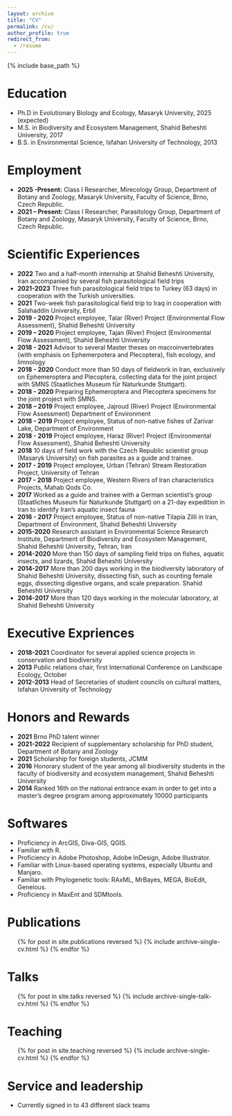 ```yaml
---
layout: archive
title: "CV"
permalink: /cv/
author_profile: true
redirect_from:
  - /resume
---
```


{% include base_path %}

Education
======
* Ph.D in Evolutionary Biology and Ecology, Masaryk University, 2025 (expected)
* M.S. in Biodiversity and Ecosystem Management, Shahid Beheshti University, 2017
* B.S. in Environmental Science, Isfahan University of Technology, 2013

Employment
==========
* **2025 -Present:** Class I Researcher, Mirecology Group, Department of Botany and Zoology, Masaryk University, Faculty of Science, Brno, Czech Republic.
* **2021 – Present:** Class I Researcher, Parasitology Group, Department of Botany and Zoology, Masaryk University, Faculty of Science, Brno, Czech Republic.

Scientific Experiences
=====================
* **2022**	Two and a half-month internship at Shahid Beheshti University, Iran accompanied by several fish parasitological field trips
* **2021-2023**	Three fish parasitological field trips to Turkey (63 days) in cooperation with the Turkish universities.
* **2021**	Two-week fish parasitological field trip to Iraq in cooperation with Salahaddin University, Erbil
* **2019 - 2020**	Project employee, Talar (River) Project (Environmental Flow Assessment), Shahid Beheshti University
* **2019 – 2020**	Project employee, Tajan (River) Project (Environmental Flow Assessment), Shahid Beheshti University
* **2018 - 2021**	Advisor to several Master theses on macroinvertebrates (with emphasis on Ephemerpotera and Plecoptera), fish ecology, and limnology
* **2018 - 2020**	Conduct more than 50 days of fieldwork in Iran, exclusively on Ephemeroptera and Plecoptera, collecting data for the joint project with SMNS (Staatliches Museum für Naturkunde Stuttgart).
* **2018 - 2020**	Preparing Ephemeroptera and Plecoptera specimens for the joint project with SMNS. 
* **2018 – 2019**	Project employee, Jajroud (River) Project (Environmental Flow Assessment) Department of Environment
* **2018 - 2019**	Project employee, Status of non-native fishes of Zarivar Lake, Department of Environment
* **2018 - 2019**	Project employee, Haraz (River) Project (Environmental Flow Assessment), Shahid Beheshti University
* **2018**	10 days of field work with the Czech Republic scientist group (Masaryk University) on fish parasites as a guide and trainee. 
* **2017 - 2019**	Project employee, Urban (Tehran) Stream Restoration Project, University of Tehran 
* **2017 - 2018**	Project employee, Western Rivers of Iran characteristics Projects, Mahab Qods Co.
* **2017**	Worked as a guide and trainee with a German scientist’s group (Staatliches Museum für Naturkunde Stuttgart) on a 21-day expedition in Iran to identify Iran’s aquatic insect fauna
* **2016 - 2017**	Project employee, Status of non-native Tilapia Zilli in Iran, Department of Environment, Shahid Beheshti University
* **2015-2020**	Research assistant in Environmental Science Research Institute, Department of Biodiversity and Ecosystem Management, Shahid Beheshti University, Tehran, Iran
* **2014-2020**	More than 150 days of sampling field trips on fishes, aquatic insects, and lizards, Shahid Beheshti University
* **2014-2017**	More than 200 days working in the biodiversity laboratory of Shahid Beheshti University, dissecting fish, such as counting female eggs, dissecting digestive organs, and scale preparation. Shahid Beheshti University
* **2014-2017**	More than 120 days working in the molecular laboratory, at Shahid Beheshti University

Executive Expriences
===================
* **2018-2021**	Coordinator for several applied science projects in conservation and biodiversity
* **2013**	Public relations chair, first International Conference on Landscape Ecology, October
* **2012-2013**	Head of Secretaries of student councils on cultural matters, Isfahan University of Technology
	
	
	

Honors and Rewards 
==================
* **2021**	Brno PhD talent winner
* **2021-2022**	Recipient of supplementary scholarship for PhD student, Department of Botany and Zoology 
* **2021**	Scholarship for foreign students, JCMM
* **2016**	Honorary student of the year among all biodiversity students in the faculty of biodiversity and ecosystem management, Shahid Beheshti University
* **2014**	Ranked 16th on the national entrance exam in order to get into a master’s degree program among approximately 10000 participants

Softwares
==========
* Proficiency in ArcGIS, Diva-GIS, QGIS.
* Familiar with R.
* Proficiency in Adobe Photoshop, Adobe InDesign, Adobe Illustrator.
* Familiar with Linux-based operating systems, especially Ubuntu and Manjaro.
* Familiar with Phylogenetic tools: RAxML, MrBayes, MEGA, BioEdit, Geneious.
* Proficiency in MaxEnt and SDMtools.

Publications
======
  <ul>{% for post in site.publications reversed %}
    {% include archive-single-cv.html %}
  {% endfor %}</ul>
  
Talks
======
  <ul>{% for post in site.talks reversed %}
    {% include archive-single-talk-cv.html  %}
  {% endfor %}</ul>
  
Teaching
======
  <ul>{% for post in site.teaching reversed %}
    {% include archive-single-cv.html %}
  {% endfor %}</ul>
  
Service and leadership
======
* Currently signed in to 43 different slack teams
